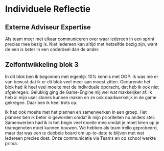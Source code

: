 # Individuele Reflectie

## Externe Adviseur Expertise 

Als team meer met elkaar communiceren over waar iedereen in een sprint precies mee bezig is. Niet iedereen kan altijd met hetzelfde bezig zijn, want de een is beter in een onderdeel dan de ander. 

## Zelfontwikkeling blok 3

In dit blok ben ik begonnen met eigenlijk 10% kennis met OOP. Ik was me er van bewust dat ik er dit blok veel meer aan moest zitten. Gedurende het blok had ik heel veel moeite met de individuele opdracht, dat heb ik ook niet afgekregen. Gelukkig ging de Game-Engine mij wel wat makkelijker af. Ik heb al mijn user stories kunnen maken en ze ook daadwerkelijk in de game gekregen. Daar ben ik heel trots op. 

Ik had ook moeite met het plannen en samenwerken in een groep. Het plannen ben ik beter in geworden omdat ik mijn prioriteiten nu anders stel. Samenwerken had ik in het begin veel moeite mee omdat je moet leren op je teamgenoten moet kunnen bouwen. We hebben als team trello geprobeerd, maar dat was een te dubbele board om up-to-date te blijven met wat iedereen precies doet. Onze communicatie via Teams en op school werkte prima. 